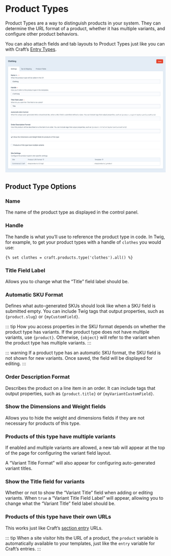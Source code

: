 # Product Types

Product Types are a way to distinguish products in your system. They can determine the URL format of a product, whether it has multiple variants, and configure other product behaviors.

You can also attach fields and tab layouts to Product Types just like you can with Craft’s [Entry Types](https://docs.craftcms.com/v3/sections-and-entries.html#entry-types).

<img src="./assets/product-type-entry-screen.png" width="797" alt="Edit Product Type page">

## Product Type Options

### Name

The name of the product type as displayed in the control panel.

### Handle

The handle is what you’ll use to reference the product type in code. In Twig, for example, to get your product types with a handle of `clothes` you would use:

```twig
{% set clothes = craft.products.type('clothes').all() %}
```

### Title Field Label

Allows you to change what the “Title” field label should be.

### Automatic SKU Format

Defines what auto-generated SKUs should look like when a SKU field is submitted empty. You can include Twig tags that output properties, such as `{product.slug}` or `{myCustomField}`.

::: tip
How you access properties in the SKU format depends on whether the product type has variants. If the product type does not have multiple variants, use `{product}`. Otherwise, `{object}` will refer to the variant when the product type has multiple variants.
:::

::: warning
If a product type has an automatic SKU format, the SKU field is not shown for new variants. Once saved, the field will be displayed for editing.
:::

### Order Description Format

Describes the product on a line item in an order. It can include tags that output properties, such as `{product.title}` or `{myVariantCustomField}`.

### Show the Dimensions and Weight fields

Allows you to hide the weight and dimensions fields if they are not necessary for products of this type.

### Products of this type have multiple variants

If enabled and multiple variants are allowed, a new tab will appear at the top of the page for configuring the variant field layout.

A “Variant Title Format” will also appear for configuring auto-generated variant titles.

### Show the Title field for variants

Whether or not to show the “Variant Title” field when adding or editing variants. When `true` a “Variant Title Field Label” will appear, allowing you to change what the “Variant Title” field label should be.

### Products of this type have their own URLs

This works just like Craft’s [section entry](https://docs.craftcms.com/v3/sections-and-entries.html) URLs.

::: tip
When a site visitor hits the URL of a product, the `product` variable is automatically available to your templates, just like the `entry` variable for Craft’s entries.
:::
